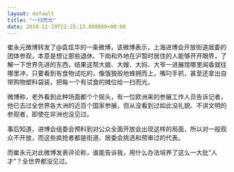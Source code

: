```yaml
---
layout: default
title: "一扫而光"
date: 2018-11-19T22:25:13.000000+00:00
---
```


崔永元微博转发了@袁炫华的一条微博，该微博表示，上海进博会开放街道居委的团体参观，本意是想让那些退休、下岗和外地在沪暂时居住的人能够开开眼界，了解一下世界先进的东西，结果这帮大娘、大嫂、大妈、大爷一进展馆哪里闻香就往哪里冲，只要看到有食物试吃的，像饿狼般地蜂拥而上，嘴叼手抓，甚至还拿出自带购物塑料袋装，把每一个有试食的摊位给一扫而光。

微博称，老外看到此种场面都个个摇头，有一位欧洲来的参展工作人员告诉记者，他已去过全世界各大洲的近百个国家参展，但从没看到过如此没礼貌、不讲文明的参观者，即使在非洲也没见过。

事后知道，进博会组委会预料到对公众全面开放会出现这样的局面，所以对一般观众不开放，而这些疯抢者都是街道、居委会挑选和预审过的代表。

而崔永元对此微博发表评论称，谁能告诉我，用什么办法培养了这么一大批“人才”？全世界都没见过。

